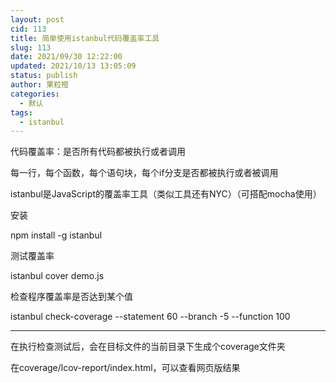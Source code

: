 ```yaml
---
layout: post
cid: 113
title: 简单使用istanbul代码覆盖率工具
slug: 113
date: 2021/09/30 12:22:00
updated: 2021/10/13 13:05:09
status: publish
author: 果粒橙
categories: 
  - 默认
tags: 
  - istanbul
---
```



代码覆盖率：是否所有代码都被执行或者调用

每一行，每个函数，每个语句块，每个if分支是否都被执行或者被调用

istanbul是JavaScript的覆盖率工具（类似工具还有NYC）（可搭配mocha使用）

安装

npm install -g istanbul

测试覆盖率

istanbul cover demo.js


检查程序覆盖率是否达到某个值

istanbul check-coverage --statement 60  --branch -5 --function 100



---


在执行检查测试后，会在目标文件的当前目录下生成个coverage文件夹

在coverage/lcov-report/index.html，可以查看网页版结果
